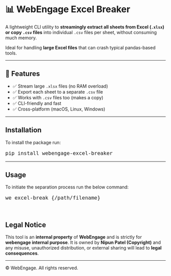 # 📊 WebEngage Excel Breaker

A lightweight CLI utility to **streamingly extract all sheets from Excel (`.xlsx`) or copy `.csv` files** into individual `.csv` files per sheet, without consuming much memory.

Ideal for handling **large Excel files** that can crash typical pandas-based tools.

---

## 🚀 Features

- ✅ Stream large `.xlsx` files (no RAM overload)
- ✅ Export each sheet to a separate `.csv` file
- ✅ Works with `.csv` files too (makes a copy)
- ✅ CLI-friendly and fast
- ✅ Cross-platform (macOS, Linux, Windows)

---

## Installation


To install the package run:

<pre style="font-size: 16px;">
pip install webengage-excel-breaker
</pre>

---

## Usage

To initiate the separation process run the below command:

<pre style="font-size: 16px;">
we excel-break {/path/filename}
</pre>
<br>

## Legal Notice

This tool is an **internal property** of **WebEngage** and is strictly for **webengage internal purpose**. It is owned by **Nipun Patel (Copyright)** and any misuse, unauthorized distribution, or external sharing will lead to **legal consequences**.

---

© WebEngage. All rights reserved.